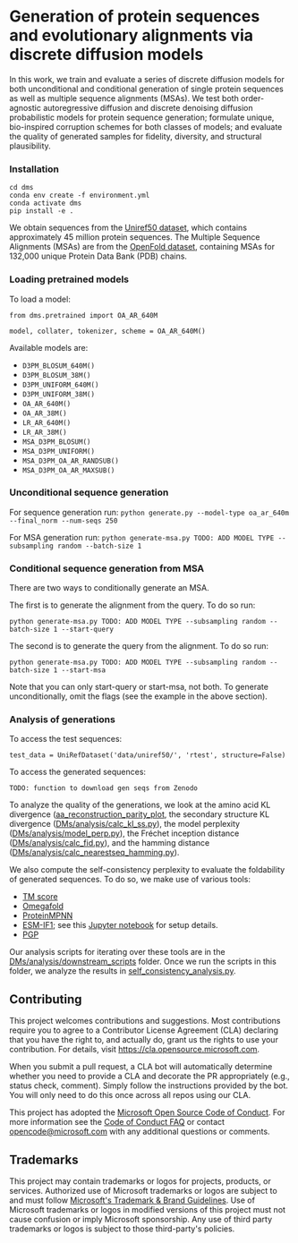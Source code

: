 # Generation of protein sequences and evolutionary alignments via discrete diffusion models

In this work, we train and evaluate a series of discrete diffusion models for both unconditional and conditional generation of single protein sequences as well as multiple sequence alignments (MSAs). We test both order-agnostic autoregressive diffusion and discrete denoising diffusion probabilistic models for protein sequence generation; formulate unique, bio-inspired corruption schemes for both classes of models; and evaluate the quality of generated samples for fidelity, diversity, and structural plausibility.

### Installation
```
cd dms
conda env create -f environment.yml
conda activate dms
pip install -e .
```
We obtain sequences from the [Uniref50 dataset](https://www.ncbi.nlm.nih.gov/pmc/articles/PMC4375400/), which contains approximately 45 million protein sequences. The Multiple Sequence Alignments (MSAs) are from the [OpenFold dataset](https://www.biorxiv.org/content/10.1101/2022.11.20.517210v2), containing MSAs for 132,000 unique Protein Data Bank (PDB) chains.

### Loading pretrained models
To load a model:
```
from dms.pretrained import OA_AR_640M

model, collater, tokenizer, scheme = OA_AR_640M()
```
Available models are:
* ``` D3PM_BLOSUM_640M() ```
* ``` D3PM_BLOSUM_38M() ```
* ``` D3PM_UNIFORM_640M() ```
* ``` D3PM_UNIFORM_38M() ```
* ``` OA_AR_640M() ```
* ``` OA_AR_38M() ```
* ``` LR_AR_640M() ```
* ``` LR_AR_38M() ```
* ``` MSA_D3PM_BLOSUM() ```
* ``` MSA_D3PM_UNIFORM() ```
* ``` MSA_D3PM_OA_AR_RANDSUB() ```
* ``` MSA_D3PM_OA_AR_MAXSUB() ```

### Unconditional sequence generation
For sequence generation run:
``` python generate.py --model-type oa_ar_640m --final_norm --num-seqs 250 ```

For MSA generation run:
``` python generate-msa.py TODO: ADD MODEL TYPE --subsampling random --batch-size 1 ```

### Conditional sequence generation from MSA
There are two ways to conditionally generate an MSA. 

The first is to generate the alignment from the query. To do so run:

``` python generate-msa.py TODO: ADD MODEL TYPE --subsampling random --batch-size 1 --start-query ```

The second is to generate the query from the alignment. To do so run:

``` python generate-msa.py TODO: ADD MODEL TYPE --subsampling random --batch-size 1 --start-msa ```

Note that you can only start-query or start-msa, not both. To generate unconditionally, omit the flags (see the example in the above section).

### Analysis of generations
To access the test sequences:
```
test_data = UniRefDataset('data/uniref50/', 'rtest', structure=False)
```
To access the generated sequences: 
```
TODO: function to download gen seqs from Zenodo
```
To analyze the quality of the generations, we look at the amino acid KL divergence ([aa_reconstruction_parity_plot](https://github.com/microsoft/DMs/blob/main/analysis/plot.py), the secondary structure KL divergence ([DMs/analysis/calc_kl_ss.py](https://github.com/microsoft/DMs/blob/main/analysis/calc_kl_ss.py)), the model perplexity ([DMs/analysis/model_perp.py](https://github.com/microsoft/DMs/blob/main/analysis/model_perp.py)), the Fréchet inception distance ([DMs/analysis/calc_fid.py](https://github.com/microsoft/DMs/blob/main/analysis/calc_fid.py)), and the hamming distance ([DMs/analysis/calc_nearestseq_hamming.py](https://github.com/microsoft/DMs/blob/main/analysis/calc_nearestseq_hamming.py)).

We also compute the self-consistency perplexity to evaluate the foldability of generated sequences. To do so, we make use of various tools:
* [TM score](https://zhanggroup.org/TM-score/)
* [Omegafold](https://github.com/HeliXonProtein/OmegaFold)
* [ProteinMPNN](https://github.com/dauparas/ProteinMPNN)
* [ESM-IF1](https://github.com/facebookresearch/esm/tree/main/esm/inverse_folding); see this [Jupyter notebook](https://colab.research.google.com/github/facebookresearch/esm/blob/main/examples/inverse_folding/notebook.ipynb) for setup details.
* [PGP](https://github.com/hefeda/PGP)

Our analysis scripts for iterating over these tools are in the [DMs/analysis/downstream_scripts](https://github.com/microsoft/DMs/tree/main/analysis/downstream_bash_scripts) folder. Once we run the scripts in this folder, we analyze the results in [self_consistency_analysis.py](https://github.com/microsoft/DMs/blob/main/analysis/self_consistency_analysis.py).

## Contributing

This project welcomes contributions and suggestions.  Most contributions require you to agree to a
Contributor License Agreement (CLA) declaring that you have the right to, and actually do, grant us
the rights to use your contribution. For details, visit https://cla.opensource.microsoft.com.

When you submit a pull request, a CLA bot will automatically determine whether you need to provide
a CLA and decorate the PR appropriately (e.g., status check, comment). Simply follow the instructions
provided by the bot. You will only need to do this once across all repos using our CLA.

This project has adopted the [Microsoft Open Source Code of Conduct](https://opensource.microsoft.com/codeofconduct/).
For more information see the [Code of Conduct FAQ](https://opensource.microsoft.com/codeofconduct/faq/) or
contact [opencode@microsoft.com](mailto:opencode@microsoft.com) with any additional questions or comments.

## Trademarks

This project may contain trademarks or logos for projects, products, or services. Authorized use of Microsoft 
trademarks or logos are subject to and must follow 
[Microsoft's Trademark & Brand Guidelines](https://www.microsoft.com/en-us/legal/intellectualproperty/trademarks/usage/general).
Use of Microsoft trademarks or logos in modified versions of this project must not cause confusion or imply Microsoft sponsorship.
Any use of third party trademarks or logos is subject to those third-party's policies.
